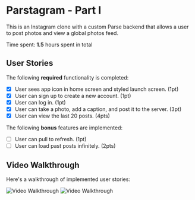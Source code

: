 # Parstagram - Part I

This is an Instagram clone with a custom Parse backend that allows a user to post photos and view a global photos feed.

Time spent: **1.5** hours spent in total

## User Stories

The following **required** functionality is completed:

- [x] User sees app icon in home screen and styled launch screen. (1pt)
- [x] User can sign up to create a new account. (1pt)
- [x] User can log in. (1pt)
- [x] User can take a photo, add a caption, and post it to the server. (3pt)
- [x] User can view the last 20 posts. (4pts)

The following **bonus** features are implemented:

- [ ] User can pull to refresh. (1pt)
- [ ] User can load past posts infinitely. (2pts)

## Video Walkthrough

Here's a walkthrough of implemented user stories:


<img src='https://media.giphy.com/media/gH4i3vUJ8yQEtjDzKP/giphy.gif' title='Video Walkthrough' width='' alt='Video Walkthrough' />
<img src='https://media.giphy.com/media/QN0VyEjQoITL6Vejpx/giphy.gif' title='Video Walkthrough' width='' alt='Video Walkthrough' />
